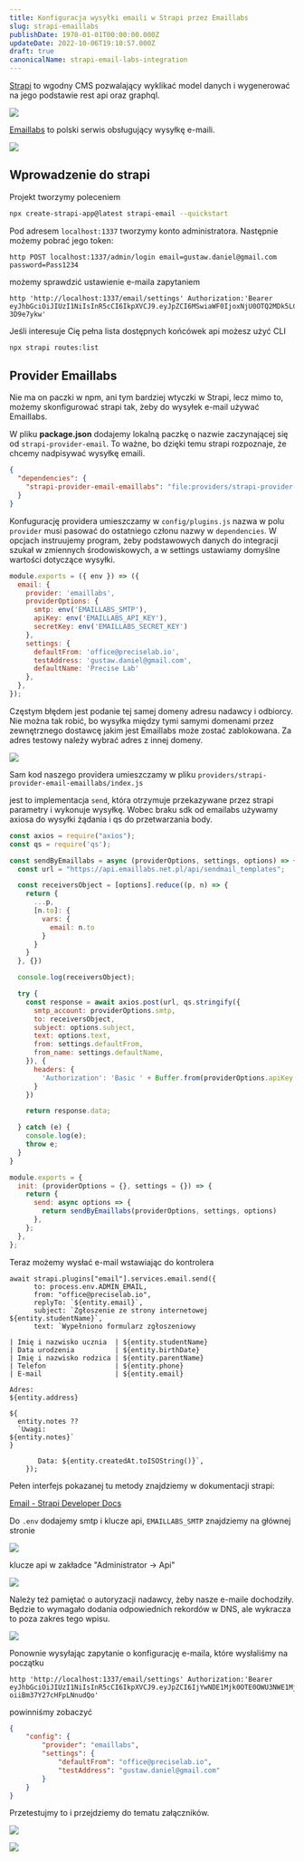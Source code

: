 ```yaml
---
title: Konfiguracja wysyłki emaili w Strapi przez Emaillabs
slug: strapi-emaillabs
publishDate: 1970-01-01T00:00:00.000Z
updateDate: 2022-10-06T19:10:57.000Z
draft: true
canonicalName: strapi-email-labs-integration
---
```


[Strapi](https://strapi.io/) to wgodny CMS pozwalający wyklikać model danych i wygenerować na jego podstawie rest api oraz graphql.

![](http://localhost:8484/bd346aa0-be28-426a-aa3e-04a4e91914f0.avif)

[Emaillabs](https://emaillabs.io/) to polski serwis obsługujący wysyłkę e-maili.

![](http://localhost:8484/e75a7406-4771-4950-b527-bdc298ce6e68.avif)

## Wprowadzenie do strapi

Projekt tworzymy poleceniem

```bash
npx create-strapi-app@latest strapi-email --quickstart
```

Pod adresem `localhost:1337` tworzymy konto administratora. Następnie możemy pobrać jego token:

```httpie
http POST localhost:1337/admin/login email=gustaw.daniel@gmail.com password=Pass1234
```

możemy sprawdzić ustawienie e-maila zapytaniem

```httpie
http 'http://localhost:1337/email/settings' Authorization:'Bearer eyJhbGciOiJIUzI1NiIsInR5cCI6IkpXVCJ9.eyJpZCI6MSwiaWF0IjoxNjU0OTQ2MDk5LCJleHAiOjE2NTc1MzgwOTl9.sy5AoNWE1fjcrNxjSFgteZHzxn097FyPlj-3D9e7ykw'
```

Jeśli interesuje Cię pełna lista dostępnych końcówek api możesz użyć CLI

```bash
npx strapi routes:list
```

## Provider Emaillabs

Nie ma on paczki w npm, ani tym bardziej wtyczki w Strapi, lecz mimo to, możemy skonfigurować strapi tak, żeby do wysyłek e-mail używać Emaillabs.

W pliku **package.json** dodajemy lokalną paczkę o nazwie zaczynającej się od `strapi-provider-email`. To ważne, bo dzięki temu strapi rozpoznaje, że chcemy nadpisywać wysyłkę emaili.

```json
{
  "dependencies": {
    "strapi-provider-email-emaillabs": "file:providers/strapi-provider-email-emaillabs",
  }
}
```

Konfugurację providera umieszczamy w `config/plugins.js` nazwa w polu `provider` musi pasować do ostatniego członu nazwy w `dependencies`. W opcjach instruujemy program, żeby podstawowych danych do integracji szukał w zmiennych środowiskowych, a w settings ustawiamy domyślne wartości dotyczące wysyłki.

```javascript
module.exports = ({ env }) => ({
  email: {
    provider: 'emaillabs',
    providerOptions: {
      smtp: env('EMAILLABS_SMTP'),
      apiKey: env('EMAILLABS_API_KEY'),
      secretKey: env('EMAILLABS_SECRET_KEY')
    },
    settings: {
      defaultFrom: 'office@preciselab.io',
      testAddress: 'gustaw.daniel@gmail.com',
      defaultName: 'Precise Lab'
    },
  },
});
```

Częstym błędem jest podanie tej samej domeny adresu nadawcy i odbiorcy. Nie można tak robić, bo wysyłka między tymi samymi domenami przez zewnętrznego dostawcę jakim jest Emaillabs może zostać zablokowana. Za adres testowy należy wybrać adres z innej domeny.

![](http://localhost:8484/926a4a8c-51f8-4280-8efe-21190294bab7.avif)

Sam kod naszego providera umieszczamy w pliku `providers/strapi-provider-email-emaillabs/index.js`

jest to implementacja `send`, która otrzymuje przekazywane przez strapi parametry i wykonuje wysyłkę. Wobec braku sdk od emailabs używamy axiosa do wysyłki żądania i qs do przetwarzania body.

```javascript
const axios = require("axios");
const qs = require('qs');

const sendByEmaillabs = async (providerOptions, settings, options) => {
  const url = "https://api.emaillabs.net.pl/api/sendmail_templates";

  const receiversObject = [options].reduce((p, n) => {
    return {
      ...p,
      [n.to]: {
        vars: {
          email: n.to
        }
      }
    }
  }, {})

  console.log(receiversObject);

  try {
    const response = await axios.post(url, qs.stringify({
      smtp_account: providerOptions.smtp,
      to: receiversObject,
      subject: options.subject,
      text: options.text,
      from: settings.defaultFrom,
      from_name: settings.defaultName,
    }), {
      headers: {
        'Authorization': 'Basic ' + Buffer.from(providerOptions.apiKey + ":" + providerOptions.secretKey).toString("base64")
      }
    })

    return response.data;

  } catch (e) {
    console.log(e);
    throw e;
  }
}

module.exports = {
  init: (providerOptions = {}, settings = {}) => {
    return {
      send: async options => {
        return sendByEmaillabs(providerOptions, settings, options)
      },
    };
  },
};
```

Teraz możemy wysłać e-mail wstawiając do kontrolera

```
await strapi.plugins["email"].services.email.send({
      to: process.env.ADMIN_EMAIL,
      from: "office@preciselab.io",
      replyTo: `${entity.email}`,
      subject: `Zgłoszenie ze strony internetowej ${entity.studentName}`,
      text: `Wypełniono formularz zgłoszeniowy

| Imię i nazwisko ucznia  | ${entity.studentName}
| Data urodzenia          | ${entity.birthDate}
| Imię i nazwisko rodzica | ${entity.parentName}
| Telefon                 | ${entity.phone}
| E-mail                  | ${entity.email}

Adres:
${entity.address}

${
  entity.notes ??
  `Uwagi:
${entity.notes}`
}

       Data: ${entity.createdAt.toISOString()}`,
    });
```

Pełen interfejs pokazanej tu metody znajdziemy w dokumentacji strapi:

[Email - Strapi Developer Docs](https://docs.strapi.io/developer-docs/latest/plugins/email.html#configure-the-plugin)

Do `.env` dodajemy smtp i klucze api, `EMAILLABS_SMTP` znajdziemy na głównej stronie

![](http://localhost:8484/799dbb6f-19df-41a6-a04b-d8b80b43dae2.avif)

klucze api w zakładce "Administrator -> Api"

![](http://localhost:8484/6b273a58-4de6-44ae-973f-57fc51c8875f.avif)

Należy też pamiętać o autoryzacji nadawcy, żeby nasze e-maile dochodziły. Będzie to wymagało dodania odpowiednich rekordów w DNS, ale wykracza to poza zakres tego wpisu.

![](http://localhost:8484/fa5b0eae-a93a-4b35-ba1d-cfc343859b0a.avif)

Ponownie wysyłając zapytanie o konfigurację e-maila, które wysłaliśmy na początku

```
http 'http://localhost:1337/email/settings' Authorization:'Bearer eyJhbGciOiJIUzI1NiIsInR5cCI6IkpXVCJ9.eyJpZCI6IjYwNDE1Mjk0OTE0OWU3NWE1Mjg0MmY4YyIsImlhdCI6MTY2NTA4MTc2MywiZXhwIjoxNjY3NjczNzYzfQ.7nCMQjGI9y5XNRtVaEpoc-oiiBm37Y27cHFpLNnudQo'
```

powinniśmy zobaczyć

```json
{
    "config": {
        "provider": "emaillabs",
        "settings": {
            "defaultFrom": "office@preciselab.io",
            "testAddress": "gustaw.daniel@gmail.com"
        }
    }
}
```

Przetestujmy to i przejdziemy do tematu załączników.

![](http://localhost:8484/c0a1f344-ad80-4f11-b853-5644983f0304.avif)

![](http://localhost:8484/9f743993-73c0-4099-824b-3d2b54c54007.avif)
